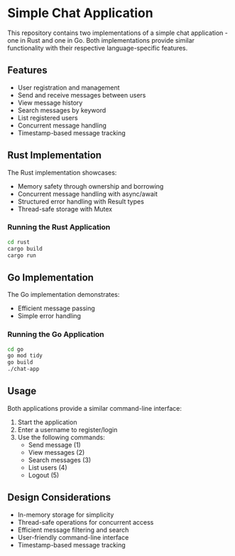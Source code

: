 # Simple Chat Application

This repository contains two implementations of a simple chat application - one in Rust and one in Go. Both implementations provide similar functionality with their respective language-specific features.

## Features

- User registration and management
- Send and receive messages between users
- View message history
- Search messages by keyword
- List registered users
- Concurrent message handling
- Timestamp-based message tracking

## Rust Implementation

The Rust implementation showcases:
- Memory safety through ownership and borrowing
- Concurrent message handling with async/await
- Structured error handling with Result types
- Thread-safe storage with Mutex

### Running the Rust Application

```bash
cd rust
cargo build
cargo run
```

## Go Implementation

The Go implementation demonstrates:
- Efficient message passing
- Simple error handling

### Running the Go Application

```bash
cd go
go mod tidy
go build
./chat-app
```

## Usage

Both applications provide a similar command-line interface:

1. Start the application
2. Enter a username to register/login
3. Use the following commands:
   - Send message (1)
   - View messages (2)
   - Search messages (3)
   - List users (4)
   - Logout (5)

## Design Considerations

- In-memory storage for simplicity
- Thread-safe operations for concurrent access
- Efficient message filtering and search
- User-friendly command-line interface
- Timestamp-based message tracking
